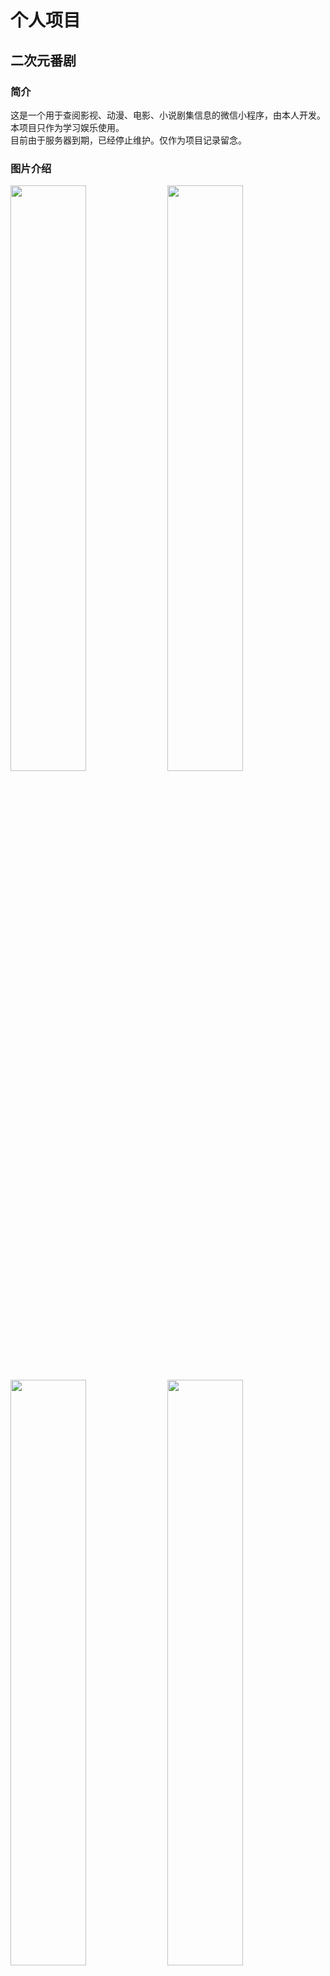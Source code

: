 # 个人项目
## 二次元番剧
### 简介

这是一个用于查阅影视、动漫、电影、小说剧集信息的微信小程序，由本人开发。<br/>
本项目只作为学习娱乐使用。<br/>
目前由于服务器到期，已经停止维护。仅作为项目记录留念。
### 图片介绍

<img src="/projects/miniProgram/home1.jpg" width="49%" />
<img src="/projects/miniProgram/home2.jpg" width="49%" />
<img src="/projects/miniProgram/home3.jpg" width="49%" />
<img src="/projects/miniProgram/anime1.jpg" width="49%" />
<img src="/projects/miniProgram/movie1.jpg" width="49%" />
<img src="/projects/miniProgram/tv1.jpg" width="49%" />
<img src="/projects/miniProgram/novel1.jpg" width="49%" />
<img src="/projects/miniProgram/novel2.jpg" width="49%" />
<img src="/projects/miniProgram/detail1.jpg" width="49%" />
<img src="/projects/miniProgram/myself.png" width="49%" />

### 内容
#### 主要包含以下内容
1.动漫（数据来源bangumi动漫网，通过爬虫每日爬取数据存入数据库）<br/>
2.电影（数据来源douban网，通过服务端转发豆瓣公开接口）<br/>
3.电视剧（数据来源douban网，通过服务端转发豆瓣公开接口）<br/>
4.小说（数据来源bangumi动漫网，通过爬虫每日爬取数据存入数据库）<br/>

### 功能介绍
1.搜索功能：通过首页的搜索栏目搜索需要找到的剧集信息。<br/>
2.筛选功能：在动漫、小说栏目可以通过时间、年份和剧集类型筛选信息。<br/>
3.评价留言功能：可以对剧集进行评论，也可以对小程序本身进行留言。<br/>
4.收藏功能：收藏自己喜爱的剧集。<br/>
5.登录功能：在个人主页点击登录，获取微信头像、名字、性别进行登录，会把新用户存储到数据库。<br/>
6.分享功能，将小程序分享给其他人。<br/>

### 技术架构
前端：微信小程序源生开发<br/>
后端：nodejs开发，主要开发一些接口（搜索查询、登录、评论留言、收藏等功能，转发一些接口）<br/>
服务端：linux<br/>
数据库：mysql（用于数据存储）<br/>
数据来源：puppetter （每日定期爬虫爬取数据存储到数据库）<br/>

## 个人官网
### 项目介绍
主要基于 Vue2.x 进行开发。纯属个人兴趣的开发。<br/>

### 图片介绍
<img src="/projects/home/home1.jpg" width="100%" />
<img src="/projects/home/home1.5.jpg" width="100%" />
<img src="/projects/home/home2.jpg" width="100%" />
<img src="/projects/home/discover.jpg" width="100%" />
<img src="/projects/home/discover2.jpg" width="100%" />
<img src="/projects/home/game.jpg" width="100%" />

## 聊天室
### 项目介绍
基于 **Vue、Electron与websocket** 进行开发的聊天室软件。<br/>
**功能：**
* 登录功能、注册名称功能
* 可以多人在一个聊天室内进行文字聊天、发送表情包等功能。
* 进入聊天室提醒功能。

### 图片介绍
<img src="/projects/chat/denglu.jpg" width="100%" />
<img src="/projects/chat/chat1.jpg" width="100%" />
<img src="/projects/chat/chat2.jpg" width="100%" />


